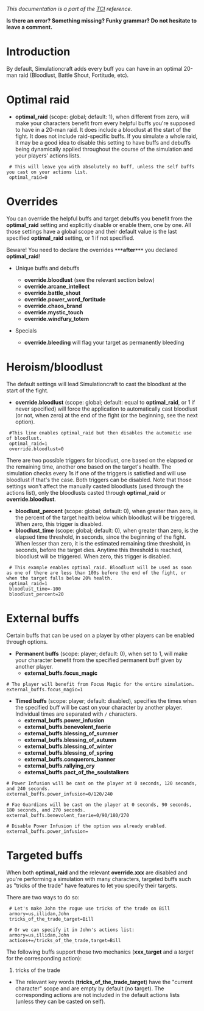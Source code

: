 _This documentation is a part of the [TCI](TextualConfigurationInterface) reference._

**Is there an error? Something missing? Funky grammar? Do not hesitate to leave a comment.**

# Introduction

By default, Simulationcraft adds every buff you can have in an optimal 20-man raid (Bloodlust, Battle Shout, Fortitude, etc).

# Optimal raid
  * **optimal\_raid** (scope: global; default: 1), when different from zero, will make your characters benefit from every helpful buffs you're supposed to have in a 20-man raid. It does include a bloodlust at the start of the fight. It does not include raid-specific buffs. If you simulate a whole raid, it may be a good idea to disable this setting to have buffs and debuffs being dynamically applied throughout the course of the simulation and your players' actions lists.
```
 # This will leave you with absolutely no buff, unless the self buffs you cast on your actions list.
 optimal_raid=0
```

# Overrides
You can override the helpful buffs and target debuffs you benefit from the **optimal\_raid** setting and explicitly disable or enable them, one by one. All those settings have a global scope and their default value is the last specified **optimal\_raid** setting, or 1 if not specified.

Beware! You need to declare the overrides **`***`after`***`** you declared **optimal\_raid**!

  * Unique buffs and debuffs
    * **override.bloodlust** (see the relevant section below)
    * **override.arcane_intellect**
    * **override.battle_shout**
    * **override.power_word_fortitude**
    * **override.chaos_brand**
    * **override.mystic_touch**
    * **override.windfury_totem**

  * Specials
    * **override.bleeding** will flag your target as permanently bleeding

# Heroism/bloodlust

The default settings will lead Simulationcraft to cast the bloodlust at the start of the fight.

  * **override.bloodlust** (scope: global; default: equal to **optimal\_raid**, or 1 if never specified) will force the application to automatically cast bloodlust (or not, when zero) at the end of the fight (or the beginning, see the next option).
```
 #This line enables optimal_raid but then disables the automatic use of bloodlust.
 optimal_raid=1
 override.bloodlust=0
```

  There are two possible triggers for bloodlust, one based on the elapsed or the remaining time, another one based on the target's health. The simulation checks every 1s if one of the triggers is satisfied and will use bloodlust if that's the case. Both triggers can be disabled. Note that those settings won't affect the manually casted bloodlusts (used through the actions list), only the bloodlusts casted through **optimal\_raid** or **override.bloodlust**.

  * **bloodlust\_percent** (scope: global; default: 0), when greater than zero, is the percent of the target health below which bloodlust will be triggered. When zero, this trigger is disabled.
  * **bloodlust\_time** (scope: global; default: 0), when greater than zero, is the elapsed time threshold, in seconds, since the beginning of the fight. When lesser than zero, it is the estimated remaining time threshold, in seconds, before the target dies. Anytime this threshold is reached, bloodlust will be triggered. When zero, this trigger is disabled.
```
 # This example enables optimal_raid. Bloodlust will be used as soon as one of there are less than 100s before the end of the fight, or when the target falls below 20% health.
 optimal_raid=1
 bloodlust_time=-100
 bloodlust_percent=20
```

# External buffs

Certain buffs that can be used on a player by other players can be enabled through options.

  * **Permanent buffs** (scope: player; default: 0), when set to 1, will make your character benefit from the specified permanent buff given by another player.
    * **external\_buffs.focus\_magic** 
```
# The player will benefit from Focus Magic for the entire simulation.
external_buffs.focus_magic=1
```
  * **Timed buffs** (scope: player; default: disabled), specifies the times when the specified buff will be cast on your character by another player. Individual times are separated with `/` characters.
    * **external\_buffs.power\_infusion**
    * **external\_buffs.benevolent\_faerie**
    * **external\_buffs.blessing\_of\_summer**
    * **external\_buffs.blessing\_of\_autumn**
    * **external\_buffs.blessing\_of\_winter**
    * **external\_buffs.blessing\_of\_spring**
    * **external\_buffs.conquerors\_banner**
    * **external\_buffs.rallying\_cry**
    * **external\_buffs.pact\_of\_the\_soulstalkers**
```
# Power Infusion will be cast on the player at 0 seconds, 120 seconds, and 240 seconds.
external_buffs.power_infusion=0/120/240

# Fae Guardians will be cast on the player at 0 seconds, 90 seconds, 180 seconds, and 270 seconds.
external_buffs.benevolent_faerie=0/90/180/270

# Disable Power Infusion if the option was already enabled.
external_buffs.power_infusion=
```
# Targeted buffs

When both **optimal\_raid** and the relevant **override.xxx** are disabled and you're performing a simulation with many characters, targeted buffs such as "tricks of the trade" have features to let you specify their targets.

There are two ways to do so:
```
 # Let's make John the rogue use tricks of the trade on Bill
 armory=us,illidan,John
 tricks_of_the_trade_target=Bill

 # Or we can specify it in John's actions list:
 armory=us,illidan,John
 actions+=/tricks_of_the_trade,target=Bill
```

The following buffs support those two mechanics (**xxx\_target** and a _target_ for the corresponding action):
  1. tricks of the trade

  * The relevant key words (**tricks\_of\_the\_trade\_target**) have the "current character" scope and are empty by default (no target). The corresponding actions are not included in the default actions lists (unless they can be casted on self).